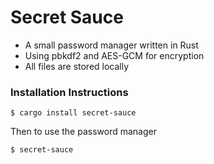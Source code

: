 # Secret Sauce

- A small password manager written in Rust
- Using pbkdf2 and AES-GCM for encryption
- All files are stored locally

### Installation Instructions

```
$ cargo install secret-sauce
```
Then to use the password manager
```
$ secret-sauce
```
